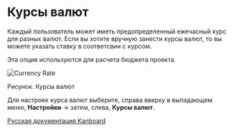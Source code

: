 Курсы валют
===========


Каждый пользователь может иметь предопределенный ежечасный курс для разных валют. Если вы хотите вручную занести курсы валют, то вы можете указать ставку в соответсвии с курсом.

Эта опция используются для расчета бюджета проекта.

![Currency Rate](https://kanboard.net/screenshots/documentation/currency-rate.png)

Рисунок. Курсы валют


Для настроек курса валют выберите, справа вверху в выпадающем меню, **Настройки** -\> затем, слева, **Курсы валют**.



 



 



 



 



 



 



[Русская документация Kanboard](http://kanboard.ru/doc/)


